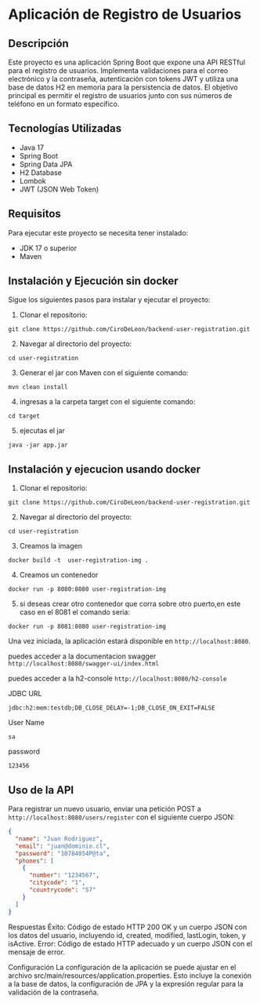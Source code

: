 # Aplicación de Registro de Usuarios

## Descripción
Este proyecto es una aplicación Spring Boot que expone una API RESTful para el registro de usuarios. Implementa validaciones para el correo electrónico y la contraseña, autenticación con tokens JWT y utiliza una base de datos H2 en memoria para la persistencia de datos. El objetivo principal es permitir el registro de usuarios junto con sus números de teléfono en un formato específico.

## Tecnologías Utilizadas
- Java 17
- Spring Boot
- Spring Data JPA
- H2 Database
- Lombok
- JWT (JSON Web Token)

## Requisitos
Para ejecutar este proyecto se necesita tener instalado:
- JDK 17 o superior
- Maven

## Instalación y Ejecución sin docker
Sigue los siguientes pasos para instalar y ejecutar el proyecto:

1. Clonar el repositorio:
```
git clone https://github.com/CiroDeLeon/backend-user-registration.git
```

2. Navegar al directorio del proyecto:
```
cd user-registration
```

3. Generar el jar con Maven con el siguiente comando:
```
mvn clean install
```

4. ingresas a la carpeta target con el siguiente comando:
```
cd target
```

5. ejecutas el jar
```
java -jar app.jar
```

## Instalación y ejecucion usando docker

1. Clonar el repositorio:
```
git clone https://github.com/CiroDeLeon/backend-user-registration.git
```

2. Navegar al directorio del proyecto:
```
cd user-registration
```

3. Creamos la imagen
```
docker build -t  user-registration-img .
```

4. Creamos un contenedor
```
docker run -p 8080:8080 user-registration-img
```

5. si deseas crear otro contenedor que corra sobre otro puerto,en este caso en el 8081 el comando seria:
```
docker run -p 8081:8080 user-registration-img
```


Una vez iniciada, la aplicación estará disponible en `http://localhost:8080`.

puedes acceder a la documentacion swagger `http://localhost:8080/swagger-ui/index.html`


puedes acceder a la h2-console `http://localhost:8080/h2-console`

JDBC URL
```
jdbc:h2:mem:testdb;DB_CLOSE_DELAY=-1;DB_CLOSE_ON_EXIT=FALSE
```

User Name
```
sa
```

password
```
123456
```

## Uso de la API
Para registrar un nuevo usuario, enviar una petición POST a `http://localhost:8080/users/register` con el siguiente cuerpo JSON:

```json
{
  "name": "Juan Rodriguez",
  "email": "juan@dominio.cl",
  "password": "10784054P@ta",
  "phones": [
    {
      "number": "1234567",
      "citycode": "1",
      "countrycode": "57"
    }
  ]
}
```
Respuestas
Éxito: Código de estado HTTP 200 OK y un cuerpo JSON con los datos del usuario, incluyendo id, created, modified, lastLogin, token, y isActive.
Error: Código de estado HTTP adecuado y un cuerpo JSON con el mensaje de error.

Configuración
La configuración de la aplicación se puede ajustar en el archivo src/main/resources/application.properties. Esto incluye la conexión a la base de datos, la configuración de JPA y la expresión regular para la validación de la contraseña.